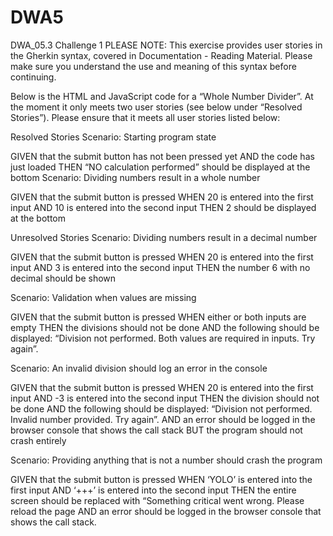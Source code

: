 # DWA5

DWA_05.3 Challenge 1
PLEASE NOTE: 
This exercise provides user stories in the Gherkin syntax, covered in Documentation - Reading Material. Please make sure you understand the use and meaning of this syntax before continuing.

 

Below is the HTML and JavaScript code for a “Whole Number Divider”. At the moment it only meets two user stories (see below under “Resolved Stories”). Please ensure that it meets all user stories listed below:

 
Resolved Stories
Scenario: Starting program state

GIVEN that the submit button has not been pressed yet
AND the code has just loaded
THEN “NO calculation performed” should be displayed at the bottom
Scenario: Dividing numbers result in a whole number

GIVEN that the submit button is pressed
WHEN 20 is entered into the first input
AND 10 is entered into the second input
THEN 2 should be displayed at the bottom
 
Unresolved Stories
Scenario: Dividing numbers result in a decimal number

GIVEN that the submit button is pressed
WHEN 20 is entered into the first input
AND 3 is entered into the second input
THEN the number 6 with no decimal should be shown
 

Scenario: Validation when values are missing

GIVEN that the submit button is pressed
WHEN either or both inputs are empty
THEN the divisions should not be done
AND the following should be displayed: “Division not performed. Both values are required in inputs. Try again”.
 

Scenario: An invalid division should log an error in the console

GIVEN that the submit button is pressed
WHEN 20 is entered into the first input
AND -3 is entered into the second input
THEN the division should not be done
AND the following should be displayed: “Division not performed. Invalid number provided. Try again”.
AND an error should be logged in the browser console that shows the call stack
BUT the program should not crash entirely
 

Scenario: Providing anything that is not a number should crash the program

GIVEN that the submit button is pressed
WHEN ‘YOLO’ is entered into the first input
AND ‘+++’ is entered into the second input
THEN the entire screen should be replaced with “Something critical went wrong. Please reload the page
AND an error should be logged in the browser console that shows the call stack.